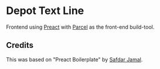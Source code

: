 # Depot Text Line

Frontend using [Preact](https://preactjs.com) with [Parcel](https://parceljs.org) as the front-end build-tool.

## Credits

This was based on "Preact Boilerplate" by [Safdar Jamal](https://safdarjamal.github.io).

